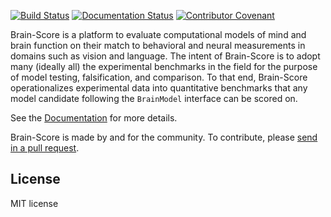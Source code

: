 [![Build Status](https://app.travis-ci.com/brain-score/core.svg?token=vqt7d2yhhpLGwHsiTZvT&branch=main)](https://app.travis-ci.com/brain-score/core)
[![Documentation Status](https://readthedocs.org/projects/brain-score-core/badge/?version=latest)](https://brain-score-core.readthedocs.io/en/latest/?badge=latest)
[![Contributor Covenant](https://img.shields.io/badge/Contributor%20Covenant-2.1-4baaaa.svg)](code_of_conduct.md) 

Brain-Score is a platform to evaluate computational models of mind and brain function on their match to behavioral and
neural measurements in domains such as vision and language. The intent of Brain-Score is to adopt many (ideally all) the
experimental benchmarks in the field for the purpose of model testing, falsification, and comparison. To that end,
Brain-Score operationalizes experimental data into quantitative benchmarks that any model candidate following
the `BrainModel` interface can be scored on.

See the [Documentation](https://brain-score-core.readthedocs.io) for more details.

Brain-Score is made by and for the community. To contribute,
please [send in a pull request](https://github.com/brain-score/core/pulls).

## License

MIT license
